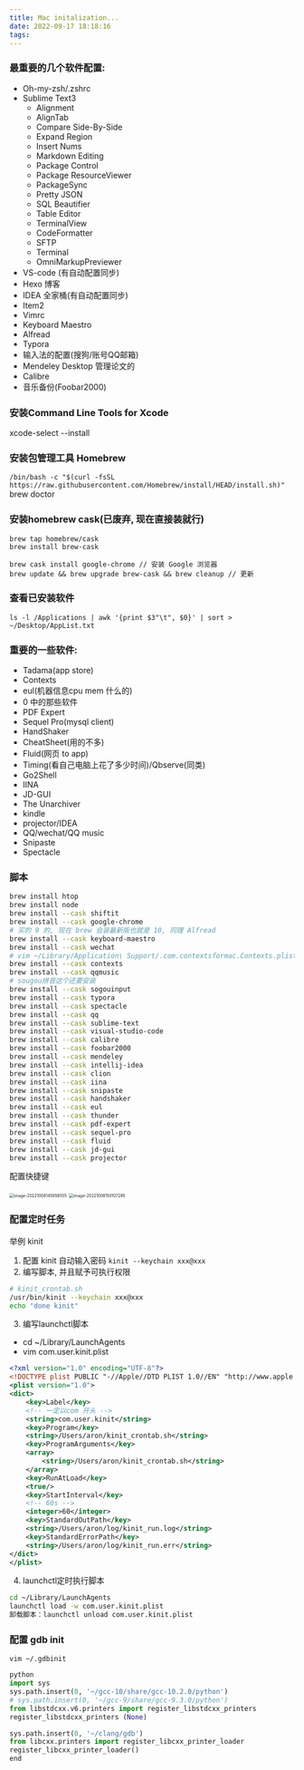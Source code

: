 ```yaml
---
title: Mac initalization...
date: 2022-09-17 18:18:16
tags:
---
```

### 最重要的几个软件配置:
- Oh-my-zsh/.zshrc
- Sublime Text3
    - Alignment
    - AlignTab
    - Compare Side-By-Side
    - Expand Region
    - Insert Nums
    - Markdown Editing
    - Package Control
    - Package ResourceViewer
    - PackageSync
    - Pretty JSON
    - SQL Beautifier
    - Table Editor
    - TerminalView
    - CodeFormatter
    - SFTP
    - Terminal
    - OmniMarkupPreviewer
- VS-code (有自动配置同步)
- Hexo 博客
- IDEA 全家桶(有自动配置同步)
- Item2
- Vimrc
- Keyboard Maestro
- Alfread
- Typora
- 输入法的配置(搜狗/账号QQ邮箱)
- Mendeley Desktop 管理论文的
- Calibre
- 音乐备份(Foobar2000)

### 安装Command Line Tools for Xcode
xcode-select --install

### 安装包管理工具 Homebrew
`/bin/bash -c "$(curl -fsSL https://raw.githubusercontent.com/Homebrew/install/HEAD/install.sh)"`
brew doctor

### 安装homebrew cask(已废弃, 现在直接装就行)

```shell
brew tap homebrew/cask
brew install brew-cask

brew cask install google-chrome // 安装 Google 浏览器
brew update && brew upgrade brew-cask && brew cleanup // 更新
```

### 查看已安装软件
`ls -l /Applications | awk '{print $3"\t", $0}' | sort > ~/Desktop/AppList.txt`

### 重要的一些软件:
- Tadama(app store)
- Contexts
- eul(机器信息cpu mem 什么的)
- 0 中的那些软件
- PDF Expert
- Sequel Pro(mysql client)
- HandShaker
- CheatSheet(用的不多)
- Fluid(网页 to app)
- Timing(看自己电脑上花了多少时间)/Qbserve(同类)
- Go2Shell
- IINA
- JD-GUI
- The Unarchiver
- kindle
- projector/IDEA
- QQ/wechat/QQ music
- Snipaste
- Spectacle

### 脚本
```bash
brew install htop
brew install node
brew install --cask shiftit
brew install --cask google-chrome
# 买的 9 的, 现在 brew 会装最新版也就是 10, 同理 Alfread
brew install --cask keyboard-maestro
brew install --cask wechat
# vim ~/Library/Application\ Support/.com.contextsformac.Contexts.plist
brew install --cask contexts
brew install --cask qqmusic
# sougou拼音这个还要安装
brew install --cask sogouinput 
brew install --cask typora
brew install --cask spectacle
brew install --cask qq
brew install --cask sublime-text
brew install --cask visual-studio-code
brew install --cask calibre
brew install --cask foobar2000
brew install --cask mendeley
brew install --cask intellij-idea
brew install --cask clion
brew install --cask iina
brew install --cask snipaste
brew install --cask handshaker
brew install --cask eul
brew install --cask thunder
brew install --cask pdf-expert
brew install --cask sequel-pro
brew install --cask fluid
brew install --cask jd-gui
brew install --cask projector
```

配置快捷键

<img src="./Mac-initalization/image-20221008145858555.png" alt="image-20221008145858555" style="zoom:50%;" />

<img src="./Mac-initalization/image-20221008150107285.png" alt="image-20221008150107285" style="zoom:50%;" />

### 配置定时任务

举例 kinit
1. 配置 kinit 自动输入密码 `kinit --keychain xxx@xxx`
2. 编写脚本, 并且赋予可执行权限 

```bash
# kinit_crontab.sh
/usr/bin/kinit --keychain xxx@xxx
echo "done kinit"
```

3. 编写launchctl脚本

- cd ~/Library/LaunchAgents
- vim com.user.kinit.plist

```xml
<?xml version="1.0" encoding="UTF-8"?>
<!DOCTYPE plist PUBLIC "-//Apple//DTD PLIST 1.0//EN" "http://www.apple.com/DTDs/PropertyList-1.0.dtd">
<plist version="1.0">
<dict>
    <key>Label</key>
    <!-- 一定以com 开头 -->
    <string>com.user.kinit</string>
    <key>Program</key>
    <string>/Users/aron/kinit_crontab.sh</string>
    <key>ProgramArguments</key>
    <array>
        <string>/Users/aron/kinit_crontab.sh</string>
    </array>
    <key>RunAtLoad</key>
    <true/>
    <key>StartInterval</key>
    <!-- 60s -->
    <integer>60</integer>
    <key>StandardOutPath</key>
    <string>/Users/aron/log/kinit_run.log</string>
    <key>StandardErrorPath</key>
    <string>/Users/aron/log/kinit_run.err</string>
</dict>
</plist>

```

4. launchctl定时执行脚本

```sh
cd ~/Library/LaunchAgents
launchctl load -w com.user.kinit.plist
卸载脚本：launchctl unload com.user.kinit.plist
```

### 配置 gdb init

`vim ~/.gdbinit`

```py
python
import sys
sys.path.insert(0, '~/gcc-10/share/gcc-10.2.0/python')
# sys.path.insert(0, '~/gcc-9/share/gcc-9.3.0/python')
from libstdcxx.v6.printers import register_libstdcxx_printers
register_libstdcxx_printers (None)

sys.path.insert(0, '~/clang/gdb')
from libcxx.printers import register_libcxx_printer_loader
register_libcxx_printer_loader()
end
```

